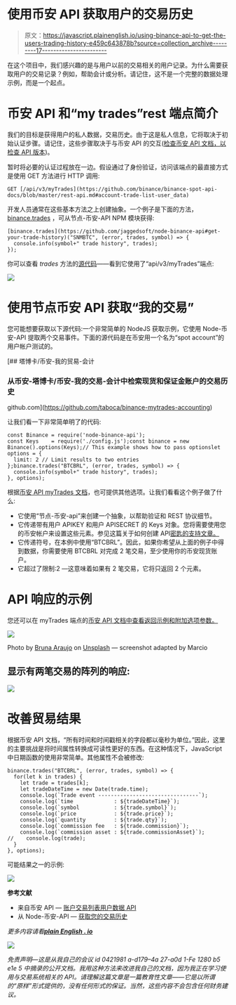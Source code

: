 # 使用币安 API 获取用户的交易历史

> 原文：<https://javascript.plainenglish.io/using-binance-api-to-get-the-users-trading-history-e459c643878b?source=collection_archive---------17----------------------->

在这个项目中，我们感兴趣的是与用户以前的交易相关的用户记录。为什么需要获取用户的交易记录？例如，帮助会计或分析。请记住，这不是一个完整的数据处理示例，而是一个起点。

# 币安 API 和“my trades”rest 端点简介

我们的目标是获得用户的私人数据，交易历史。由于这是私人信息，它将取决于初始认证步骤。请记住，这些步骤取决于与币安 API 的交互([检查币安 API 文档，以检查 API 版本](https://github.com/binance/binance-spot-api-docs))。

暂时将必要的认证过程放在一边。假设通过了身份验证，访问该端点的最直接方式是使用 GET 方法进行 HTTP 调用:

```
GET [/api/v3/myTrades](https://github.com/binance/binance-spot-api-docs/blob/master/rest-api.md#account-trade-list-user_data)
```

开发人员通常在这些基本方法之上创建抽象。一个例子是下面的方法， [binance.trades](https://github.com/jaggedsoft/node-binance-api#get-your-trade-history) ，可从节点-币安-API NPM 模块获得:

```
[binance.trades](https://github.com/jaggedsoft/node-binance-api#get-your-trade-history)("SNMBTC", (error, trades, symbol) => {
  console.info(symbol+" trade history", trades);
});
```

你可以查看 *trades* 方法的[源代码](https://github.com/jaggedsoft/node-binance-api/blob/master/node-binance-api.js#L3571)——看到它使用了“api/v3/myTrades”端点:

![](img/8a0531fc10c3a65ca4adf6a716b0bcb3.png)

# 使用节点币安 API 获取“我的交易”

您可能想要获取以下源代码:一个非常简单的 NodeJS 获取示例，它使用 Node-币安-API 提取两个交易事件。下面的源代码是在币安用一个名为“spot account”的用户帐户测试的。

[](https://github.com/taboca/binance-mytrades-accounting) [## 塔博卡/币安-我的贸易-会计

### 从币安-塔博卡/币安-我的交易-会计中检索现货和保证金账户的交易历史

github.com](https://github.com/taboca/binance-mytrades-accounting) 

让我们看一下非常简单明了的代码:

```
const Binance = require('node-binance-api');
const Keys    = require('./config.js');const binance = new Binance().options(Keys);// This example shows how to pass optionslet options = { 
  limit: 2 // Limit results to two entries
};binance.trades("BTCBRL", (error, trades, symbol) => {
  console.info(symbol+" trade history", trades);
}, options);
```

根据[币安 API myTrades 文档](https://github.com/binance/binance-spot-api-docs/blob/master/rest-api.md#account-trade-list-user_data)，也可提供其他选项。让我们看看这个例子做了什么:

*   它使用“节点-币安-api”来创建一个抽象，以帮助验证和 REST 协议细节。
*   它传递带有用户 APIKEY 和用户 APISECRET 的 Keys 对象。您将需要使用您的币安帐户来设置这些元素。参见这篇关于如何创建 API[密匙的支持文章。](https://www.binance.com/en/support/faq/360002502072)
*   它传递符号，在本例中使用“BTCBRL”。因此，如果你希望从上面的例子中得到数据，你需要使用 BTCBRL 对完成 2 笔交易，至少使用你的币安现货账户。
*   它超过了限制:2 —这意味着如果有 2 笔交易，它将只返回 2 个元素。

# API 响应的示例

您还可以在 myTrades 端点的[币安 API 文档中查看返回示例和附加选项参数。](https://github.com/binance/binance-spot-api-docs/blob/master/rest-api.md#account-trade-list-user_data)

![](img/f7b9544a41d1dabbed5c9c180b80032e.png)

Photo by [Bruna Araujo](https://unsplash.com/@brucaraujo?utm_source=unsplash&utm_medium=referral&utm_content=creditCopyText) on [Unsplash](https://unsplash.com/s/photos/old-monitor-crt-code?utm_source=unsplash&utm_medium=referral&utm_content=creditCopyText) — screenshot adapted by Marcio

## 显示有两笔交易的阵列的响应:

![](img/d0eb364d3a46822b13d420f7e15a45ef.png)

# 改善贸易结果

根据币安 API 文档，“所有时间和时间戳相关的字段都以毫秒为单位。”因此，这里的主要挑战是将时间属性转换成可读性更好的东西。在这种情况下，JavaScript 中日期函数的使用非常简单。其他属性不会被修改:

```
binance.trades("BTCBRL", (error, trades, symbol) => {  
  for(let k in trades) { 
    let trade = trades[k];
    let tradeDateTime = new Date(trade.time);
    console.log(`Trade event --------------------------------`);
    console.log(`time             : ${tradeDateTime}`);
    console.log(`symbol           : ${trade.symbol}`);
    console.log(`price            : ${trade.price}`);
    console.log(`quantity         : ${trade.qty}`);
    console.log(`commission fee   : ${trade.commission}`);
    console.log(`commission asset : ${trade.commissionAsset}`);
//    console.log(trade);
  }
}, options);
```

可能结果之一的示例:

![](img/e01f9d995c674045f0cd58d9bf0753d1.png)

**参考文献**

*   来自币安 API — [账户交易列表用户数据 API](https://github.com/binance/binance-spot-api-docs/blob/master/rest-api.md#account-trade-list-user_data)
*   从 Node-币安-API — [获取您的交易历史](https://github.com/jaggedsoft/node-binance-api#get-your-trade-history)

*更多内容请看*[***plain English . io***](https://plainenglish.io/)

![](img/f64287e6bc89e6a4ac3328b6ad3b3095.png)

*免责声明—这是从我自己的会议 id 0421981 a-d179–4a 27-a0d 1-Fe 1280 b5 e1e 5 中摘录的公开文档。我用这种方法来改进我自己的文档，因为我正在学习使用与交易系统相关的 API。请理解这篇文章是一篇教育性文章——它是以所谓的“原样”形式提供的，没有任何形式的保证。当然，这些内容不会包含任何财务建议。*